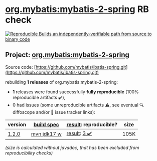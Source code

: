 [org.mybatis:mybatis-2-spring](https://central.sonatype.com/artifact/org.mybatis/mybatis-2-spring/versions) RB check
=======

[![Reproducible Builds](https://reproducible-builds.org/images/logos/rb.svg) an independently-verifiable path from source to binary code](https://reproducible-builds.org/)

## Project: [org.mybatis:mybatis-2-spring](https://central.sonatype.com/artifact/org.mybatis/mybatis-2-spring/versions)

Source code: [https://github.com/mybatis/ibatis-spring.git](https://github.com/mybatis/ibatis-spring.git)

rebuilding **1 releases** of org.mybatis:mybatis-2-spring:
- **1** releases were found successfully **fully reproducible** (100% reproducible artifacts :heavy_check_mark:),
- 0 had issues (some unreproducible artifacts :warning:, see eventual :mag: diffoscope and/or :memo: issue tracker links):

| version | [build spec](/BUILDSPEC.md) | [result](https://reproducible-builds.org/docs/jvm/): reproducible? | size |
| -- | --------- | ------ | -- |
| [1.2.0](https://search.maven.org/artifact/org.mybatis/mybatis-2-spring/1.2.0/pom) | [mvn jdk17 w](mybatis-2-spring-1.2.0.buildspec) | [result](mybatis-2-spring-1.2.0.buildinfo): [3 :heavy_check_mark: ](mybatis-2-spring-1.2.0.buildcompare) | 105K |

<i>(size is calculated without javadoc, that has been excluded from reproducibility checks)</i>

